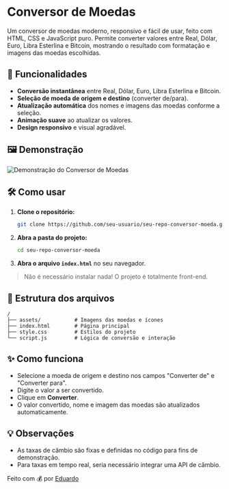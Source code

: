 # Conversor de Moedas

Um conversor de moedas moderno, responsivo e fácil de usar, feito com HTML, CSS e JavaScript puro. Permite converter valores entre Real, Dólar, Euro, Libra Esterlina e Bitcoin, mostrando o resultado com formatação e imagens das moedas escolhidas.

## 🚀 Funcionalidades

- **Conversão instantânea** entre Real, Dólar, Euro, Libra Esterlina e Bitcoin.
- **Seleção de moeda de origem e destino** (converter de/para).
- **Atualização automática** dos nomes e imagens das moedas conforme a seleção.
- **Animação suave** ao atualizar os valores.
- **Design responsivo** e visual agradável.

## 🖼️ Demonstração

![Demonstração do Conversor de Moedas](./assets/demo.gif)

## 🛠️ Como usar

1. **Clone o repositório:**
   ```bash
   git clone https://github.com/seu-usuario/seu-repo-conversor-moeda.git
   ```
2. **Abra a pasta do projeto:**
   ```bash
   cd seu-repo-conversor-moeda
   ```
3. **Abra o arquivo `index.html`** no seu navegador.

> Não é necessário instalar nada! O projeto é totalmente front-end.

## 📁 Estrutura dos arquivos

```
/
├── assets/           # Imagens das moedas e ícones
├── index.html        # Página principal
├── style.css         # Estilos do projeto
└── script.js         # Lógica de conversão e interação
```

## ✨ Como funciona

- Selecione a moeda de origem e destino nos campos "Converter de" e "Converter para".
- Digite o valor a ser convertido.
- Clique em **Converter**.
- O valor convertido, nome e imagem das moedas são atualizados automaticamente.

## 💡 Observações

- As taxas de câmbio são fixas e definidas no código para fins de demonstração.
- Para taxas em tempo real, seria necessário integrar uma API de câmbio.


Feito com 💰 por [Eduardo](https://github.com/eduardobm0708)
